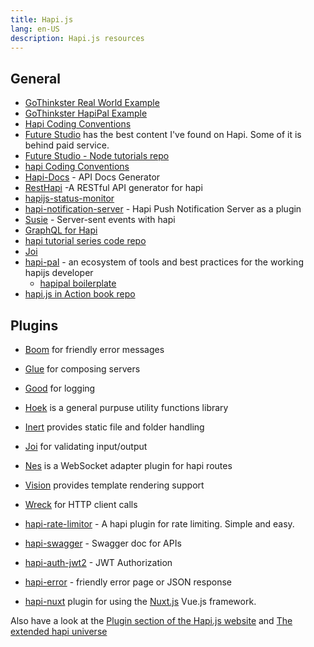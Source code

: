 ```yaml
---
title: Hapi.js
lang: en-US
description: Hapi.js resources
---
```


## General

* [GoThinkster Real World Example](https://github.com/gothinkster/hapijs-realworld-example-app)
* [GoThinkster HapiPal Example](https://github.com/devinivy/hapipal-realworld-example-app)
* [Hapi Coding Conventions](https://hapijs.com/styleguide)
* [Future Studio](https://futurestud.io) has the best content I've found on Hapi. Some of it is behind paid service.
* [Future Studio - Node tutorials repo](https://github.com/fs-opensource/nodejs-tutorials-hapi)
* [hapi Coding Conventions](https://github.com/hapijs/contrib/blob/master/Style.md)
* [Hapi-Docs](https://github.com/SurveyLegend/hapi-docs) - API Docs Generator
* [RestHapi](https://github.com/JKHeadley/rest-hapi) -A RESTful API generator for hapi
* [hapijs-status-monitor](https://github.com/ziyasal/hapijs-status-monitor)
* [hapi-notification-server](https://github.com/tectual/hapi-notification-server) - Hapi Push Notification Server as a plugin
* [Susie](https://github.com/mtharrison/susie) - Server-sent events with hapi
* [GraphQL for Hapi](https://github.com/apollographql/apollo-server/tree/master/packages/apollo-server-hapi)
* [hapi tutorial series code repo](https://github.com/fs-opensource/nodejs-tutorials-hapi)
* [Joi](https://github.com/hapijs/joi)
* [hapi-pal](https://hapipal.com/) - an ecosystem of tools and best practices for the working hapijs developer
  * [hapipal boilerplate](https://github.com/hapipal/boilerplate)
* [hapi.js in Action book repo](https://github.com/mtharrison/hapi.js-in-action)

## Plugins

* [Boom](https://github.com/hapijs/boom) for friendly error messages
* [Glue](https://github.com/hapijs/glue) for composing servers
* [Good](https://github.com/hapijs/good) for logging
* [Hoek](https://github.com/hapijs/hoek) is a general purpuse utility functions library
* [Inert](https://github.com/hapijs/inert) provides static file and folder handling
* [Joi](https://github.com/hapijs/joi) for validating input/output
* [Nes](https://github.com/hapijs/nes) is a WebSocket adapter plugin for hapi routes
* [Vision](https://github.com/hapijs/vision) provides template rendering support
* [Wreck](https://github.com/hapijs/wreck) for HTTP client calls

* [hapi-rate-limitor](https://github.com/futurestudio/hapi-rate-limitor) - A hapi plugin for rate limiting. Simple and easy.
* [hapi-swagger](https://github.com/glennjones/hapi-swagger) - Swagger doc for APIs
* [hapi-auth-jwt2](https://www.npmjs.com/package/hapi-auth-jwt2) - JWT Authorization
* [hapi-error](https://github.com/dwyl/hapi-error) - friendly error page or JSON response
* [hapi-nuxt](https://github.com/nuxt-community/hapi-nuxt) plugin for using the [Nuxt.js](https://nuxtjs.org/) Vue.js framework.

Also have a look at the [Plugin section of the Hapi.js website](https://hapijs.com/plugins) and [The extended hapi universe](https://hapijs.com/plugins#The%20extended%20hapi%20universe)

